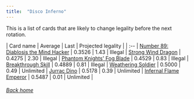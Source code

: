```yaml
---
title:  "Disco Inferno"
---
```


This is a list of cards that are likely to change legality before the next rotation.

| Card name | Average | Last | Projected legality |
| :-- |
[Number 89: Diablosis the Mind Hacker](https://db.ygoprodeck.com/card/?search=Number%2089:%20Diablosis%20the%20Mind%20Hacker) | 0.3526 | 1.43 | Illegal |
[Strong Wind Dragon](https://db.ygoprodeck.com/card/?search=Strong%20Wind%20Dragon) | 0.4275 | 2.30 | Illegal |
[Phantom Knights' Fog Blade](https://db.ygoprodeck.com/card/?search=Phantom%20Knights'%20Fog%20Blade) | 0.4529 | 0.83 | Illegal |
[Breakthrough Skill](https://db.ygoprodeck.com/card/?search=Breakthrough%20Skill) | 0.4889 | 0.81 | Illegal |
[Weathering Soldier](https://db.ygoprodeck.com/card/?search=Weathering%20Soldier) | 0.5000 | 0.49 | Unlimited |
[Jurrac Dino](https://db.ygoprodeck.com/card/?search=Jurrac%20Dino) | 0.5178 | 0.39 | Unlimited |
[Infernal Flame Emperor](https://db.ygoprodeck.com/card/?search=Infernal%20Flame%20Emperor) | 0.5487 | 0.01 | Unlimited |

###### [Back home](index)